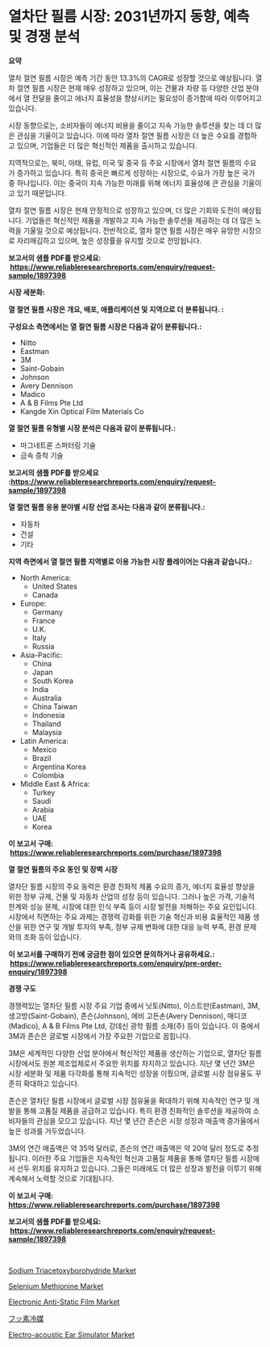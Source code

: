 <p><h1>열차단 필름 시장: 2031년까지 동향, 예측 및 경쟁 분석</h1></p><p><strong>요약</strong></p>
<p><p>열차 절연 필름 시장은 예측 기간 동안 13.3%의 CAGR로 성장할 것으로 예상됩니다. 열차 절연 필름 시장은 현재 매우 성장하고 있으며, 이는 건물과 차량 등 다양한 산업 분야에서 열 전달을 줄이고 에너지 효율성을 향상시키는 필요성이 증가함에 따라 이루어지고 있습니다.</p><p>시장 동향으로는, 소비자들이 에너지 비용을 줄이고 지속 가능한 솔루션을 찾는 데 더 많은 관심을 기울이고 있습니다. 이에 따라 열차 절연 필름 시장은 더 높은 수요를 경험하고 있으며, 기업들은 더 많은 혁신적인 제품을 출시하고 있습니다.</p><p>지역적으로는, 북미, 아태, 유럽, 미국 및 중국 등 주요 시장에서 열차 절연 필름의 수요가 증가하고 있습니다. 특히 중국은 빠르게 성장하는 시장으로, 수요가 가장 높은 국가 중 하나입니다. 이는 중국이 지속 가능한 미래를 위해 에너지 효율성에 큰 관심을 기울이고 있기 때문입니다.</p><p>열차 절연 필름 시장은 현재 안정적으로 성장하고 있으며, 더 많은 기회와 도전이 예상됩니다. 기업들은 혁신적인 제품을 개발하고 지속 가능한 솔루션을 제공하는 데 더 많은 노력을 기울일 것으로 예상됩니다. 전반적으로, 열차 절연 필름 시장은 매우 유망한 시장으로 자리매김하고 있으며, 높은 성장률을 유지할 것으로 전망됩니다.</p></p>
<p><strong>보고서의 샘플 PDF를 받으세요: &nbsp;<a href="https://www.reliableresearchreports.com/enquiry/request-sample/1897398">https://www.reliableresearchreports.com/enquiry/request-sample/1897398</a></strong></p>
<p><strong>시장 세분화:</strong></p>
<p><strong> 열 절연 필름 시장은 개요, 배포, 애플리케이션 및 지역으로 더 분류됩니다. :</strong></p>
<p><strong>구성요소 측면에서는 열 절연 필름 시장은 다음과 같이 분류됩니다.:</strong></p>
<p><ul><li>Nitto</li><li>Eastman</li><li>3M</li><li>Saint-Gobain</li><li>Johnson</li><li>Avery Dennison</li><li>Madico</li><li>A & B Films Pte Ltd</li><li>Kangde Xin Optical Film Materials Co</li></ul></p>
<p><strong> 열 절연 필름 유형별 시장 분석은 다음과 같이 분류됩니다.:</strong></p>
<p><ul><li>마그네트론 스퍼터링 기술</li><li>금속 증착 기술</li></ul></p>
<p><strong>보고서의 샘플 PDF를 받으세요 :<a href="https://www.reliableresearchreports.com/enquiry/request-sample/1897398">https://www.reliableresearchreports.com/enquiry/request-sample/1897398</a></strong></p>
<p><strong> 열 절연 필름 응용 분야별 시장 산업 조사는 다음과 같이 분류됩니다.:</strong></p>
<p><ul><li>자동차</li><li>건설</li><li>기타</li></ul></p>
<p><strong>지역 측면에서 열 절연 필름 지역별로 이용 가능한 시장 플레이어는 다음과 같습니다.:</strong></p>
<p><ul>
    <li>
        North America:
        <ul>
            <li>United States</li>
            <li>Canada</li>
        </ul>
    </li>
    <li>
        Europe:
        <ul>
            <li>Germany</li>
            <li>France</li>
            <li>U.K.</li>
            <li>Italy</li>
            <li>Russia</li>
        </ul>
    </li>
    <li>
        Asia-Pacific:
        <ul>
            <li>China</li>
            <li>Japan</li>
            <li>South Korea</li>
            <li>India</li>
            <li>Australia</li>
            <li>China Taiwan</li>
            <li>Indonesia</li>
            <li>Thailand</li>
            <li>Malaysia</li>
        </ul>
    </li>
    <li>
        Latin America:
        <ul>
            <li>Mexico</li>
            <li>Brazil</li>
            <li>Argentina Korea</li>
            <li>Colombia</li>
        </ul>
    </li>
    <li>
        Middle East & Africa:
        <ul>
            <li>Turkey</li>
            <li>Saudi</li>
            <li>Arabia</li>
            <li>UAE</li>
            <li>Korea</li>
        </ul>
    </li>
    </ul></p>
<p><strong>이 보고서 구매: &nbsp;<a href="https://www.reliableresearchreports.com/purchase/1897398">https://www.reliableresearchreports.com/purchase/1897398</a></strong></p>
<p><strong>열 절연 필름의 주요 동인 및 장벽 시장</strong></p>
<p><p>열차단 필름 시장의 주요 동력은 환경 친화적 제품 수요의 증가, 에너지 효율성 향상을 위한 정부 규제, 건물 및 자동차 산업의 성장 등이 있습니다. 그러나 높은 가격, 기술적 한계와 성능 문제, 시장에 대한 인식 부족 등이 시장 발전을 저해하는 주요 요인입니다. 시장에서 직면하는 주요 과제는 경쟁력 강화를 위한 기술 혁신과 비용 효율적인 제품 생산을 위한 연구 및 개발 투자의 부족, 정부 규제 변화에 대한 대응 능력 부족, 환경 문제와의 조화 등이 있습니다.</p></p>
<p><strong>이 보고서를 구매하기 전에 궁금한 점이 있으면 문의하거나 공유하세요.: &nbsp;<a href="https://www.reliableresearchreports.com/enquiry/pre-order-enquiry/1897398">https://www.reliableresearchreports.com/enquiry/pre-order-enquiry/1897398</a></strong></p>
<p><strong>경쟁 구도</strong></p>
<p><p>경쟁력있는 열차단 필름 시장 주요 기업 중에서 닛토(Nitto), 이스트만(Eastman), 3M, 생고방(Saint-Gobain), 존슨(Johnson), 에비 고든손(Avery Dennison), 매디코(Madico), A & B Films Pte Ltd, 강데신 광학 필름 소재(주) 등이 있습니다. 이 중에서 3M과 존슨은 글로벌 시장에서 가장 주요한 기업으로 꼽힙니다. </p><p>3M은 세계적인 다양한 산업 분야에서 혁신적인 제품을 생산하는 기업으로, 열차단 필름 시장에서도 원본 제조업체로서 주요한 위치를 차지하고 있습니다. 지난 몇 년간 3M은 시장 세분화 및 제품 다각화를 통해 지속적인 성장을 이뤘으며, 글로벌 시장 점유율도 꾸준히 확대하고 있습니다.</p><p>존슨은 열차단 필름 시장에서 글로벌 시장 점유율을 확대하기 위해 지속적인 연구 및 개발을 통해 고품질 제품을 공급하고 있습니다. 특히 환경 친화적인 솔루션을 제공하여 소비자들의 관심을 모으고 있습니다. 지난 몇 년간 존슨은 시장 성장과 매출액 증가율에서 높은 성과를 거두었습니다.</p><p>3M의 연간 매출액은 약 35억 달러로, 존슨의 연간 매출액은 약 20억 달러 정도로 추정됩니다. 이러한 주요 기업들은 지속적인 혁신과 고품질 제품을 통해 열차단 필름 시장에서 선두 위치를 유지하고 있습니다. 그들은 미래에도 더 많은 성장과 발전을 이루기 위해 계속해서 노력할 것으로 기대됩니다.</p></p>
<p><strong>이 보고서 구매: &nbsp; <a href="https://www.reliableresearchreports.com/purchase/1897398">https://www.reliableresearchreports.com/purchase/1897398</a></strong></p>
<p><strong>보고서의 샘플 PDF를 받으세요: &nbsp;<a href="https://www.reliableresearchreports.com/enquiry/request-sample/1897398">https://www.reliableresearchreports.com/enquiry/request-sample/1897398</a></strong><strong></strong></p>
<p>&nbsp;</p>
<p><p><a href="https://github.com/lylyparadise/Market-Research-Report-List-2/blob/main/sodium-triacetoxyborohydride-market.md">Sodium Triacetoxyborohydride Market</a></p><p><a href="https://issuu.com/reportprime-2/docs/selenium-methionine-market-size-2030.pptx">Selenium Methionine Market</a></p><p><a href="https://view.publitas.com/reportprime-1/electronic-anti-static-film-market-size-growth-outlook-from-2023-to-2030-projecting-at-markets-trends-analysis-by-application-regional-outlook-and-revenue/">Electronic Anti-Static Film Market</a></p><p><a href="https://github.com/ppmazlotr77499/Market-Research-Report-List-1/blob/main/2385193190977.md">フッ素冷媒</a></p><p><a href="https://fearless-okapi-6c8.notion.site/Electro-acoustic-Ear-Simulator-Market-Analysis-Examines-its-Scope-on-Growth-Opportunities-and-Forec-3f18c515bb174c9dadfaf26da1efc64a">Electro-acoustic Ear Simulator Market</a></p></p>